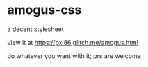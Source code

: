 # amogus-css
a decent stylesheet

view it at https://pxl86.glitch.me/amogus.html

do whatever you want with it; prs are welcome

